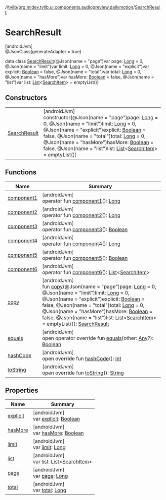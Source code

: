 //[tvlib](../../../index.md)/[org.mjdev.tvlib.ui.components.audiopreview.dailymotion](../index.md)/[SearchResult](index.md)

# SearchResult

[androidJvm]\
@JsonClass(generateAdapter = true)

data class [SearchResult](index.md)(@Json(name = &quot;page&quot;)var page: [Long](https://kotlinlang.org/api/latest/jvm/stdlib/kotlin/-long/index.html) = 0, @Json(name = &quot;limit&quot;)var limit: [Long](https://kotlinlang.org/api/latest/jvm/stdlib/kotlin/-long/index.html) = 0, @Json(name = &quot;explicit&quot;)var explicit: [Boolean](https://kotlinlang.org/api/latest/jvm/stdlib/kotlin/-boolean/index.html) = false, @Json(name = &quot;total&quot;)var total: [Long](https://kotlinlang.org/api/latest/jvm/stdlib/kotlin/-long/index.html) = 0, @Json(name = &quot;hasMore&quot;)var hasMore: [Boolean](https://kotlinlang.org/api/latest/jvm/stdlib/kotlin/-boolean/index.html) = false, @Json(name = &quot;list&quot;)var list: [List](https://kotlinlang.org/api/latest/jvm/stdlib/kotlin.collections/-list/index.html)&lt;[SearchItem](../-search-item/index.md)&gt; = emptyList())

## Constructors

| | |
|---|---|
| [SearchResult](-search-result.md) | [androidJvm]<br>constructor(@Json(name = &quot;page&quot;)page: [Long](https://kotlinlang.org/api/latest/jvm/stdlib/kotlin/-long/index.html) = 0, @Json(name = &quot;limit&quot;)limit: [Long](https://kotlinlang.org/api/latest/jvm/stdlib/kotlin/-long/index.html) = 0, @Json(name = &quot;explicit&quot;)explicit: [Boolean](https://kotlinlang.org/api/latest/jvm/stdlib/kotlin/-boolean/index.html) = false, @Json(name = &quot;total&quot;)total: [Long](https://kotlinlang.org/api/latest/jvm/stdlib/kotlin/-long/index.html) = 0, @Json(name = &quot;hasMore&quot;)hasMore: [Boolean](https://kotlinlang.org/api/latest/jvm/stdlib/kotlin/-boolean/index.html) = false, @Json(name = &quot;list&quot;)list: [List](https://kotlinlang.org/api/latest/jvm/stdlib/kotlin.collections/-list/index.html)&lt;[SearchItem](../-search-item/index.md)&gt; = emptyList()) |

## Functions

| Name | Summary |
|---|---|
| [component1](component1.md) | [androidJvm]<br>operator fun [component1](component1.md)(): [Long](https://kotlinlang.org/api/latest/jvm/stdlib/kotlin/-long/index.html) |
| [component2](component2.md) | [androidJvm]<br>operator fun [component2](component2.md)(): [Long](https://kotlinlang.org/api/latest/jvm/stdlib/kotlin/-long/index.html) |
| [component3](component3.md) | [androidJvm]<br>operator fun [component3](component3.md)(): [Boolean](https://kotlinlang.org/api/latest/jvm/stdlib/kotlin/-boolean/index.html) |
| [component4](component4.md) | [androidJvm]<br>operator fun [component4](component4.md)(): [Long](https://kotlinlang.org/api/latest/jvm/stdlib/kotlin/-long/index.html) |
| [component5](component5.md) | [androidJvm]<br>operator fun [component5](component5.md)(): [Boolean](https://kotlinlang.org/api/latest/jvm/stdlib/kotlin/-boolean/index.html) |
| [component6](component6.md) | [androidJvm]<br>operator fun [component6](component6.md)(): [List](https://kotlinlang.org/api/latest/jvm/stdlib/kotlin.collections/-list/index.html)&lt;[SearchItem](../-search-item/index.md)&gt; |
| [copy](copy.md) | [androidJvm]<br>fun [copy](copy.md)(@Json(name = &quot;page&quot;)page: [Long](https://kotlinlang.org/api/latest/jvm/stdlib/kotlin/-long/index.html) = 0, @Json(name = &quot;limit&quot;)limit: [Long](https://kotlinlang.org/api/latest/jvm/stdlib/kotlin/-long/index.html) = 0, @Json(name = &quot;explicit&quot;)explicit: [Boolean](https://kotlinlang.org/api/latest/jvm/stdlib/kotlin/-boolean/index.html) = false, @Json(name = &quot;total&quot;)total: [Long](https://kotlinlang.org/api/latest/jvm/stdlib/kotlin/-long/index.html) = 0, @Json(name = &quot;hasMore&quot;)hasMore: [Boolean](https://kotlinlang.org/api/latest/jvm/stdlib/kotlin/-boolean/index.html) = false, @Json(name = &quot;list&quot;)list: [List](https://kotlinlang.org/api/latest/jvm/stdlib/kotlin.collections/-list/index.html)&lt;[SearchItem](../-search-item/index.md)&gt; = emptyList()): [SearchResult](index.md) |
| [equals](../../org.mjdev.tvlib.webscrapper.select/-element-not-found-exception/index.md#585090901%2FFunctions%2F-1596939238) | [androidJvm]<br>open operator override fun [equals](../../org.mjdev.tvlib.webscrapper.select/-element-not-found-exception/index.md#585090901%2FFunctions%2F-1596939238)(other: [Any](https://kotlinlang.org/api/latest/jvm/stdlib/kotlin/-any/index.html)?): [Boolean](https://kotlinlang.org/api/latest/jvm/stdlib/kotlin/-boolean/index.html) |
| [hashCode](../../org.mjdev.tvlib.webscrapper.select/-element-not-found-exception/index.md#1794629105%2FFunctions%2F-1596939238) | [androidJvm]<br>open override fun [hashCode](../../org.mjdev.tvlib.webscrapper.select/-element-not-found-exception/index.md#1794629105%2FFunctions%2F-1596939238)(): [Int](https://kotlinlang.org/api/latest/jvm/stdlib/kotlin/-int/index.html) |
| [toString](../../org.mjdev.tvlib.webscrapper.select/-element-not-found-exception/index.md#1616463040%2FFunctions%2F-1596939238) | [androidJvm]<br>open override fun [toString](../../org.mjdev.tvlib.webscrapper.select/-element-not-found-exception/index.md#1616463040%2FFunctions%2F-1596939238)(): [String](https://kotlinlang.org/api/latest/jvm/stdlib/kotlin/-string/index.html) |

## Properties

| Name | Summary |
|---|---|
| [explicit](explicit.md) | [androidJvm]<br>var [explicit](explicit.md): [Boolean](https://kotlinlang.org/api/latest/jvm/stdlib/kotlin/-boolean/index.html) |
| [hasMore](has-more.md) | [androidJvm]<br>var [hasMore](has-more.md): [Boolean](https://kotlinlang.org/api/latest/jvm/stdlib/kotlin/-boolean/index.html) |
| [limit](limit.md) | [androidJvm]<br>var [limit](limit.md): [Long](https://kotlinlang.org/api/latest/jvm/stdlib/kotlin/-long/index.html) |
| [list](list.md) | [androidJvm]<br>var [list](list.md): [List](https://kotlinlang.org/api/latest/jvm/stdlib/kotlin.collections/-list/index.html)&lt;[SearchItem](../-search-item/index.md)&gt; |
| [page](page.md) | [androidJvm]<br>var [page](page.md): [Long](https://kotlinlang.org/api/latest/jvm/stdlib/kotlin/-long/index.html) |
| [total](total.md) | [androidJvm]<br>var [total](total.md): [Long](https://kotlinlang.org/api/latest/jvm/stdlib/kotlin/-long/index.html) |
